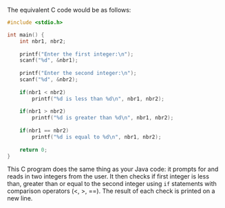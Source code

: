 The equivalent C code would be as follows:

```C
#include <stdio.h>

int main() {
    int nbr1, nbr2;
    
    printf("Enter the first integer:\n");
    scanf("%d", &nbr1);
  
    printf("Enter the second integer:\n");
    scanf("%d", &nbr2);
        
    if(nbr1 < nbr2) 
        printf("%d is less than %d\n", nbr1, nbr2);
    
    if(nbr1 > nbr2) 
        printf("%d is greater than %d\n", nbr1, nbr2);
        
    if(nbr1 == nbr2)  
        printf("%d is equal to %d\n", nbr1, nbr2);
    
    return 0;
}
```
This C program does the same thing as your Java code: it prompts for and reads in two integers from the user. It then checks if first integer is less than, greater than or equal to the second integer using `if` statements with comparison operators (<, >, ==). The result of each check is printed on a new line.


